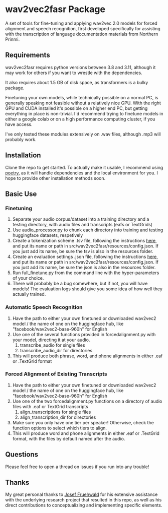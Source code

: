 # wav2vec2fasr Package

A set of tools for fine-tuning and applying wav2vec 2.0 models for forced alignment and speech recognition, first developed specifically for assisting with the transcription of language documentation materials from Northern Prinmi.

## Requirements

wav2vec2fasr requires python versions between 3.8 and 3.11, although it may work for others if you want to wrestle with the dependencies.

It also requires about 1.5 GB of disk space, as transformers is a bulky package.

Finetuning your own models, while technically possible on a normal PC, is generally speaking not feasible without a relatively nice GPU. With the right GPU and CUDA installed it's possible on a higher end PC, but getting everything in place is non-trivial. I'd recommend trying to finetune models in either a google colab or on a high performance computing cluster, if you have access.

I've only tested these modules extensively on .wav files, although .mp3 will probably work.

## Installation

Clone the repo to get started. To actually make it usable, I recommend using [poetry](https://python-poetry.org/docs/#installation), as it will handle dependencies and the local environment for you. I hope to provide other installation methods soon.

## Basic Use

### Finetuning

1. Separate your audio corpus/dataset into a training directory and a testing directory, with audio files and transcripts (eafs or TextGrids)
2. Use audio_processor.py to chunk each directory into training and testing huggingface datasets, respetively
3. Create a tokenization scheme .tsv file, following the instructions [here](), and put its name or path in src/wav2vec2fasr/resources/config.json. If you just add its name, be sure the tsv is also in the resources folder.
4. Create an evaluation settings .json file, following the instructions [here](), and put its name or path in src/wav2vec2fasr/resources/config.json. If you just add its name, be sure the json is also in the resources folder.
5. Run full_finetune.py from the command line with the hyper-parameters of your choice.
6. There will probably be a bug somewhere, but if not, you will have models! The evaluation logs should give you some idea of how well they actually trained.

### Automatic Speech Recognition

1. Have the path to either your own finetuned or downloaded wav2vec2 model / the name of one on the huggingface hub, like "facebook/wav2vec2-base-960h" for English
2. Use one of the several functions provided in forcedalignment.py with your model, directing it at your audio.
    1.  transcribe_audio for single files
    2. transcribe_audio_dir for directories
3. This will produce both phrase, word, and phone alignments in either .eaf or .TextGrid format

### Forced Alignment of Existing Transcripts

1. Have the path to either your own finetuned or downloaded wav2vec2 model / the name of one on the huggingface hub, like "facebook/wav2vec2-base-960h" for English
2. Use one of the two forcedalignment.py functions on a directory of audio files with .eaf or TextGrid transcripts
    1. align_transcriptions for single files
    2. align_transcription_dir for directories
3. Make sure you only have one tier per speaker! Otherwise, check the function options to select which tiers to align.
4. This will produce word and phone alignments in either .eaf or .TextGrid format, with the files by default named after the audio.

## Questions

Please feel free to open a thread on issues if you run into any trouble!

## Thanks

My great personal thanks to [Josef Fruehwald](https://github.com/JoFrhwld) for his extensive assistance with the underlying research project that resulted in this repo, as well as his direct contributions to conceptualizing and implementing specific elements.

